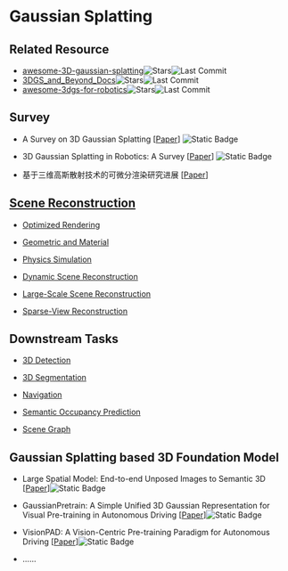 # Gaussian Splatting

## Related Resource

- [awesome-3D-gaussian-splatting](https://github.com/MrNeRF/awesome-3D-gaussian-splatting)![Stars](https://img.shields.io/github/stars/MrNeRF/awesome-3D-gaussian-splatting?style=social)![Last Commit](https://img.shields.io/github/last-commit/MrNeRF/awesome-3D-gaussian-splatting)
- [3DGS_and_Beyond_Docs](https://github.com/yangjiheng/3DGS_and_Beyond_Docs)![Stars](https://img.shields.io/github/stars/yangjiheng/3DGS_and_Beyond_Docs?style=social)![Last Commit](https://img.shields.io/github/last-commit/yangjiheng/3DGS_and_Beyond_Docs)
- [awesome-3dgs-for-robotics](https://github.com/dtc111111/awesome-3dgs-for-robotics)![Stars](https://img.shields.io/github/stars/dtc111111/awesome-3dgs-for-robotics?style=social)![Last Commit](https://img.shields.io/github/last-commit/dtc111111/awesome-3dgs-for-robotics)

## Survey

- A Survey on 3D Gaussian Splatting [[Paper](https://arxiv.org/abs/2401.03890)] ![Static Badge](https://img.shields.io/badge/TPAMI-green)
- 3D Gaussian Splatting in Robotics: A Survey [[Paper](https://arxiv.org/abs/2410.12262)] ![Static Badge](https://img.shields.io/badge/arXiv%202410-red)

- 基于三维高斯散射技术的可微分渲染研究进展 [[Paper](https://www.bing.com/ck/a?!&&p=7fd7921e47debaeea4d3f55cb67c8537126ae722f9bfebf5d3cbce09bafd0581JmltdHM9MTc0MjY4ODAwMA&ptn=3&ver=2&hsh=4&fclid=14b8d3af-99b6-6a65-0a7d-c72398cd6b09&psq=%e5%9f%ba%e4%ba%8e%e4%b8%89%e7%bb%b4%e9%ab%98%e6%96%af%e6%ba%85%e5%b0%84%e6%8a%80%e6%9c%af%e7%9a%84%e5%8f%af%e5%be%ae%e5%88%86%e6%b8%b2%e6%9f%93%e7%a0%94%e7%a9%b6%e8%bf%9b%e5%b1%95&u=a1aHR0cHM6Ly9yZXNlYXJjaGluZy5jbi9BcnRpY2xlUGRmL20wMDAwMi8yMDI0LzYxLzE2LzE2MTEwMTAucGRm&ntb=1)]

## [Scene Reconstruction](./3DGS_Scene_Reconstruction.md)

- [Optimized Rendering](./3DGS_Scene_Reconstruction.md#optimized-rendering)

- [Geometric and Material](./3DGS_Scene_Reconstruction.md#geometric-and-material)

- [Physics Simulation](./3DGS_Scene_Reconstruction.md#physics-simulation)

- [Dynamic Scene Reconstruction](./3DGS_Scene_Reconstruction.md#dynamic-scene-reconstruction)

- [Large-Scale Scene Reconstruction](./3DGS_Scene_Reconstruction.md#large-scale-scene-reconstruction)

- [Sparse-View Reconstruction](./3DGS_Scene_Reconstruction.md#sparse-view-reconstruction)

## Downstream Tasks

- [3D Detection](./3DGS_Downstream_Tasks.md#3d-detection)

- [3D Segmentation](./3DGS_Downstream_Tasks.md#3d-semantic-segmentation)

- [Navigation](./3DGS_Downstream_Tasks.md#navigation)

- [Semantic Occupancy Prediction](./3DGS_Downstream_Tasks.md#semantic-occupancy-prediction)

- [Scene Graph](./3DGS_Downstream_Tasks.md#scene-graph)

## Gaussian Splatting based 3D Foundation Model

- Large Spatial Model: End-to-end Unposed Images to Semantic 3D [[Paper](https://arxiv.org/abs/2410.18956)]![Static Badge](https://img.shields.io/badge/NIPS%202024-blue)

- GaussianPretrain: A Simple Unified 3D Gaussian Representation for Visual Pre-training in Autonomous Driving [[Paper](https://arxiv.org/abs/2411.12452)]![Static Badge](https://img.shields.io/badge/arXiv%202411-red)

- VisionPAD: A Vision-Centric Pre-training Paradigm for Autonomous Driving [[Paper](https://arxiv.org/abs/2411.14716)]![Static Badge](https://img.shields.io/badge/arXiv%202411-red)

- ......

